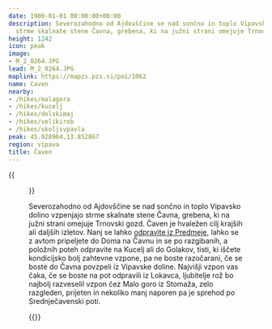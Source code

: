 ```yaml
---
date: 1900-01-01 00:00:00+00:00
description: Severozahodno od Ajdovščine se nad sončno in toplo Vipavsko dolino vzpenjajo
  strme skalnate stene Čavna, grebena, ki na južni strani omejuje Trnovski gozd.
height: 1242
icon: peak
image:
- M_2_0264.JPG
lead: M_2_0264.JPG
maplink: https://mapzs.pzs.si/poi/1062
name: Caven
nearby:
- /hikes/malagora
- /hikes/kucelj
- /hikes/dolskimaj
- /hikes/velikirob
- /hikes/skoljsvpavla
peak: 45.928964,13.852867
region: vipava
title: Čaven
---
```

{{<figure src="M_2_0264.JPG" caption="Pogled na Čaven iz Vipavske doline">}}

Severozahodno od Ajdovščine se nad sončno in toplo Vipavsko dolino vzpenjajo strme skalnate stene Čavna, grebena, ki na južni strani omejuje Trnovski gozd. Čaven je hvaležen cilj krajših ali daljših izletov. Nanj se lahko [odpravite iz Predmeje](../kucelj), lahko se z avtom pripeljete do Doma na Čavnu in se po razgibanih, a položnih poteh odpravite na Kucelj ali do Golakov, tisti, ki iščete kondicijsko bolj zahtevne vzpone, pa ne boste razočarani, če se boste do Čavna povzpeli iz Vipavske doline. Najvišji vzpon vas čaka, če se boste na pot odpravili iz Lokavca, ljubitelje rož bo najbolj razveselil vzpon čez Malo goro iz Stomaža, zelo razgleden, prijeten in nekoliko manj naporen pa je sprehod po Srednječavenski poti.

{{<multipath-hike-list>}}
